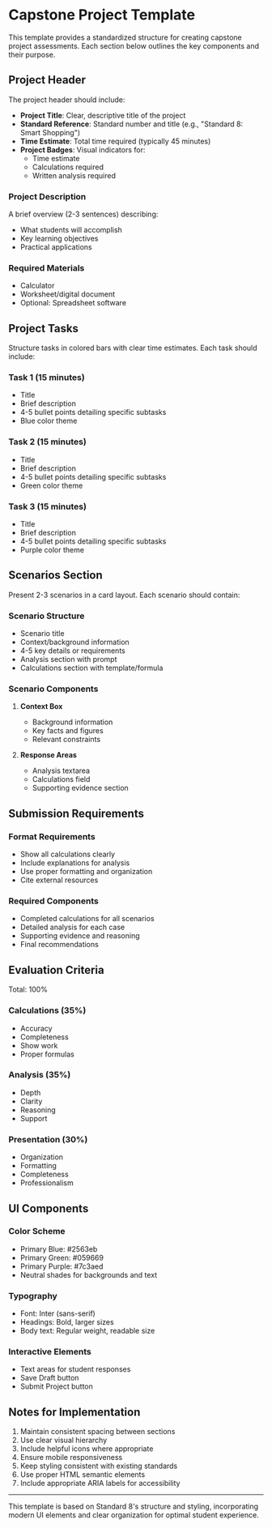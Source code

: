 # Capstone Project Template

This template provides a standardized structure for creating capstone project assessments. Each section below outlines the key components and their purpose.

## Project Header

The project header should include:

- **Project Title**: Clear, descriptive title of the project
- **Standard Reference**: Standard number and title (e.g., "Standard 8: Smart Shopping")
- **Time Estimate**: Total time required (typically 45 minutes)
- **Project Badges**: Visual indicators for:
  - Time estimate
  - Calculations required
  - Written analysis required

### Project Description
A brief overview (2-3 sentences) describing:
- What students will accomplish
- Key learning objectives
- Practical applications

### Required Materials
- Calculator
- Worksheet/digital document
- Optional: Spreadsheet software

## Project Tasks

Structure tasks in colored bars with clear time estimates. Each task should include:

### Task 1 (15 minutes)
- Title
- Brief description
- 4-5 bullet points detailing specific subtasks
- Blue color theme

### Task 2 (15 minutes)
- Title
- Brief description
- 4-5 bullet points detailing specific subtasks
- Green color theme

### Task 3 (15 minutes)
- Title
- Brief description
- 4-5 bullet points detailing specific subtasks
- Purple color theme

## Scenarios Section

Present 2-3 scenarios in a card layout. Each scenario should contain:

### Scenario Structure
- Scenario title
- Context/background information
- 4-5 key details or requirements
- Analysis section with prompt
- Calculations section with template/formula

### Scenario Components
1. **Context Box**
   - Background information
   - Key facts and figures
   - Relevant constraints

2. **Response Areas**
   - Analysis textarea
   - Calculations field
   - Supporting evidence section

## Submission Requirements

### Format Requirements
- Show all calculations clearly
- Include explanations for analysis
- Use proper formatting and organization
- Cite external resources

### Required Components
- Completed calculations for all scenarios
- Detailed analysis for each case
- Supporting evidence and reasoning
- Final recommendations

## Evaluation Criteria

Total: 100%

### Calculations (35%)
- Accuracy
- Completeness
- Show work
- Proper formulas

### Analysis (35%)
- Depth
- Clarity
- Reasoning
- Support

### Presentation (30%)
- Organization
- Formatting
- Completeness
- Professionalism

## UI Components

### Color Scheme
- Primary Blue: #2563eb
- Primary Green: #059669
- Primary Purple: #7c3aed
- Neutral shades for backgrounds and text

### Typography
- Font: Inter (sans-serif)
- Headings: Bold, larger sizes
- Body text: Regular weight, readable size

### Interactive Elements
- Text areas for student responses
- Save Draft button
- Submit Project button

## Notes for Implementation

1. Maintain consistent spacing between sections
2. Use clear visual hierarchy
3. Include helpful icons where appropriate
4. Ensure mobile responsiveness
5. Keep styling consistent with existing standards
6. Use proper HTML semantic elements
7. Include appropriate ARIA labels for accessibility

---

This template is based on Standard 8's structure and styling, incorporating modern UI elements and clear organization for optimal student experience. 